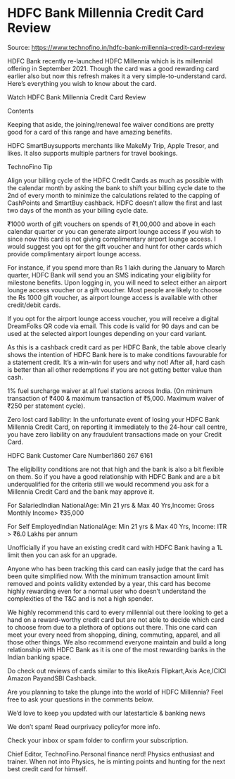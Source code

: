 # HDFC Bank Millennia Credit Card Review

Source: https://www.technofino.in/hdfc-bank-millennia-credit-card-review

HDFC Bank recently re-launched HDFC Millennia which is its millennial offering in September 2021. Though the card was a good rewarding card earlier also but now this refresh makes it a very simple-to-understand card. Here’s everything you wish to know about the card.

Watch HDFC Bank Millennia Credit Card Review

Contents

Keeping that aside, the joining/renewal fee waiver conditions are pretty good for a card of this range and have amazing benefits.

HDFC SmartBuysupports merchants like MakeMy Trip, Apple Tresor, and likes. It also supports multiple partners for travel bookings.

TechnoFino Tip

Align your billing cycle of the HDFC Credit Cards as much as possible with the calendar month by asking the bank to shift your billing cycle date to the 2nd of every month to minimize the calculations related to the capping of CashPoints and SmartBuy cashback. HDFC doesn’t allow the first and last two days of the month as your billing cycle date.

₹1000 worth of gift vouchers on spends of ₹1,00,000 and above in each calendar quarter or you can generate airport lounge access if you wish to since now this card is not giving complimentary airport lounge access. I would suggest you opt for the gift voucher and hunt for other cards which provide complimentary airport lounge access.

For instance, if you spend more than Rs 1 lakh during the January to March quarter, HDFC Bank will send you an SMS indicating your eligibility for milestone benefits. Upon logging in, you will need to select either an airport lounge access voucher or a gift voucher. Most people are likely to choose the Rs 1000 gift voucher, as airport lounge access is available with other credit/debit cards.

If you opt for the airport lounge access voucher, you will receive a digital DreamFolks QR code via email. This code is valid for 90 days and can be used at the selected airport lounges depending on your card variant.

As this is a cashback credit card as per HDFC Bank, the table above clearly shows the intention of HDFC Bank here is to make conditions favourable for a statement credit. It’s a win-win for users and why not! After all, hard cash is better than all other redemptions if you are not getting better value than cash.

1% fuel surcharge waiver at all fuel stations across India. (On minimum transaction of ₹400 & maximum transaction of ₹5,000. Maximum waiver of ₹250 per statement cycle).

Zero lost card liability: In the unfortunate event of losing your HDFC Bank Millennia Credit Card, on reporting it immediately to the 24-hour call centre, you have zero liability on any fraudulent transactions made on your Credit Card.

HDFC Bank Customer Care Number1860 267 6161

The eligibility conditions are not that high and the bank is also a bit flexible on them. So if you have a good relationship with HDFC Bank and are a bit underqualified for the criteria still we would recommend you ask for a Millennia Credit Card and the bank may approve it.

For SalariedIndian NationalAge: Min 21 yrs & Max 40 Yrs,Income: Gross Monthly Income> ₹35,000

For Self EmployedIndian NationalAge: Min 21 yrs & Max 40 Yrs, Income: ITR > ₹6.0 Lakhs per annum

Unofficially if you have an existing credit card with HDFC Bank having a 1L limit then you can ask for an upgrade.

Anyone who has been tracking this card can easily judge that the card has been quite simplified now. With the minimum transaction amount limit removed and points validity extended by a year, this card has become highly rewarding even for a normal user who doesn’t understand the complexities of the T&C and is not a high spender.

We highly recommend this card to every millennial out there looking to get a hand on a reward-worthy credit card but are not able to decide which card to choose from due to a plethora of options out there. This one card can meet your every need from shopping, dining, commuting, apparel, and all those other things. We also recommend everyone maintain and build a long relationship with HDFC Bank as it is one of the most rewarding banks in the Indian banking space.

Do check out reviews of cards similar to this likeAxis Flipkart,Axis Ace,ICICI Amazon PayandSBI Cashback.

Are you planning to take the plunge into the world of HDFC Millennia? Feel free to ask your questions in the comments below.

We’d love to keep you updated with our latestarticle & banking news

We don’t spam! Read ourprivacy policyfor more info.

Check your inbox or spam folder to confirm your subscription.

Chief Editor, TechnoFino.Personal finance nerd! Physics enthusiast and trainer. When not into Physics, he is minting points and hunting for the next best credit card for himself.